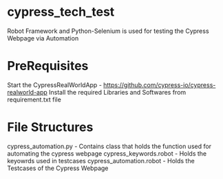 # cypress_tech_test
Robot Framework and Python-Selenium is used for testing the Cypress Webpage via Automation
# PreRequisites
Start the CypressRealWorldApp - https://github.com/cypress-io/cypress-realworld-app
Install the required Libraries and Softwares from requirement.txt file
# File Structures
cypress_automation.py - Contains class that holds the function used for automating the cypress webpage
cypress_keywords.robot - Holds the keyowrds used in testcases
cypress_automation.robot - Holds the Testcases of the Cypress Webpage
